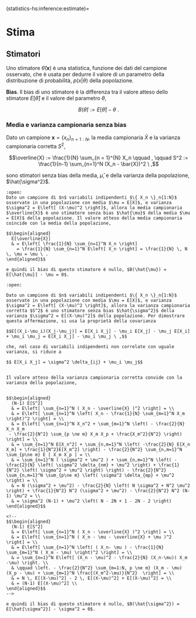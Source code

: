 (statistics-hs:inference:estimate)=
# Stima

## Stimatori 
Uno stimatore $\hat{\theta}(\mathbf{x})$ è una statistica, funzione dei dati del campione osservato, che è usata per dedurre il valore di un parametro della distribuzione di probabilità, $p(x|\theta)$ della popolazione.

**Bias**. Il bias di uno stimatore è la differenza tra il valore atteso dello stimatore $E[ \hat{\theta} ]$ e il valore del parametro $\theta$,

$$B(\hat{\theta}) := E[ \hat{\theta} ] - \theta \ .$$

### Media e varianza campionaria senza bias
Dato un campione $\mathbf{x} = \{ x_n \}_{n=1:N}$, la media campionaria $\bar{X}$ e la varianza campionaria corretta $S^2$,

$$\overline{X} := \frac{1}{N} \sum_{n = 1}^{N} X_n \qquad , \qquad S^2 := \frac{1}{n-1} \sum_{n=1}^N (X_n - \bar{X})^2 \ ,$$

sono stimatori senza bias della media, $\hat{\mu}$, e della varianza della popolazione, $\hat{\sigma^2}$.

```{dropdown} Dimostrazione per la media
:open:
Dato un campione di $n$ variabili indipendenti $\{ X_n \}_n{1:N}$ osservate in una popolazione con media $\mu = E[X]$, e varianza $\sigma^2 = E\left[ (X-\mu)^2 \right]$, allora la media campionaria $\overline{X}$ è uno stimatore senza bias $\hat{\mu}$ della media $\mu = E[X]$ della popolazione. Il valore atteso della media campionaria coincide con la media della popolazione,

$$\begin{aligned}
  E[\overline{X}] 
  & = E\left[ \frac{1}{N} \sum_{n=1}^N X_n \right]
    = \frac{1}{N} \sum_{n=1}^N E\left[ X_n \right] = \frac{1}{N} \, N \, \mu = \mu \ .
\end{aligned}$$

e quindi il bias di questo stimatore è nullo, $B(\hat{\mu}) = E[\hat{\mu}] - \mu = 0$.

```
```{dropdown} Dimostrazione per la varianza
:open:

Dato un campione di $n$ variabili indipendenti $\{ X_n \}_n{1:N}$ osservate in una popolazione con media $\mu = E[X]$, e varianza $\sigma^2 = E\left[ (X-\mu)^2 \right]$, allora la varianza campionaria corretta $S^2$ è uno stimatore senza bias $\hat{\sigma^2}$ della varianza $\sigma^2 = E[(X-\mu)^2]$ della popolazione. Per dimostrare questa affermazione, si usa la proprietà della covarianza

$$E[(X_i-\mu_i)(X_j-\mu_j)] = E[X_i X_j] - \mu_i E[X_j] - \mu_j E[X_i] + \mu_i \mu_j = E[X_i X_j] - \mu_i \mu_j \ ,$$

che, nel caso di variabili indipendenti non correlate con uguale varianza, si riduce a

$$ E[X_i X_j] = \sigma^2 \delta_{ij} + \mu_i \mu_j$$


Il valore atteso della varianza campionaria corretta convide con la varianza della popolazione,


$$\begin{aligned}
  (N-1) E[S^2] 
  & = E\left[ \sum_{n=1}^N ( X_n - \overline{X} )^2 \right] = \\
  & = E\left[ \sum_{n=1}^N \left( X_n - \frac{1}{N} \sum_{m=1}^N X_m \right)^2 \right] = \\
  & = E\left[ \sum_{n=1}^N X_n^2 + \sum_{m=1}^N \left( - \frac{2}{N} X_n X_m 
 - \frac{2}{N^2} \sum_{p \ne m} X_m X_p + \frac{X_m^2}{N^2} \right) \right] = \\
  & = \sum_{n=1}^N E[X_n^2] + \sum_{n,m=1}^N \left( -\frac{2}{N} E[X_n X_m] + \frac{1}{N^2}E[X_m^2] \right) - \frac{2}{N^2} \sum_{n,m=1}^N \sum_{p\ne m} E [ X_m X_p ] = \\
  & = \sum_{n=1}^N ( \sigma^2 + \mu^2 ) + \sum_{n,m=1}^N \left( -\frac{2}{N} \left( \sigma^2 \delta_{nm} + \mu^2 \right) + \frac{1}{N^2} \left( \sigma^2 + \mu^2 \right) \right) - \frac{2}{N^2} \sum_{n,m=1}^N \sum_{p\ne m} \left( \sigma^2 \delta_{mp} + \mu^2 \right) = \\
  & = N (\sigma^2 + \mu^2) - \frac{2}{N} \left( N \sigma^2 + N^2 \mu^2 \right) + \frac{1}{N^2} N^2 (\sigma^2 + \mu^2) - \frac{2}{N^2} N^2 (N-1) \mu^2 = \\
  & = \sigma^2 (N-1) + \mu^2 \left( N - 2N + 1 - 2N - 2 \right)
\end{aligned}$$

<!--
$$\begin{aligned}
  (N-1) E[S^2] 
  & = E\left[ \sum_{n=1}^N ( X_n - \overline{X} )^2 \right] = \\
  & = E\left[ \sum_{n=1}^N ( X_n - \mu - \overline{X} + \mu )^2 \right] = \\
  & = E\left[ \sum_{n=1}^N \left( ( X_n- \mu ) - \frac{1}{N} \sum_{m=1}^N ( X_m - \mu) \right)^2 \right] = \\
  & = \sum_{n=1}^N E\left[ (X_n - \mu)^2 - \frac{2}{N} (X_n-\mu)( X_m -\mu) \right. \\
  & \qquad \left. - \frac{2}{N^2} \sum_{m=1:N, p \ne m} (X_m - \mu)(X_p - \mu) + \sum_{m=1}^N \frac{(X_m^2-\mu)}{N^2}  \right] = \\
  & = N \, E[(X-\mu)^2] - 2 \, E[(X-\mu)^2] + E[(X-\mu)^2] = \\
  & = (N-1) E[(X-\mu)^2] \\
\end{aligned}$$
-->

e quindi il bias di questo stimatore è nullo, $B(\hat{\sigma^2}) = E[\hat{\sigma^2}] - \sigma^2 = 0$.

```

